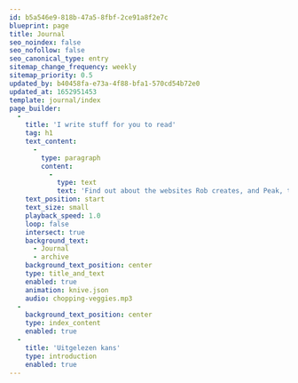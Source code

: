 ```yaml
---
id: b5a546e9-818b-47a5-8fbf-2ce91a8f2e7c
blueprint: page
title: Journal
seo_noindex: false
seo_nofollow: false
seo_canonical_type: entry
sitemap_change_frequency: weekly
sitemap_priority: 0.5
updated_by: b40458fa-e73a-4f88-bfa1-570cd54b72e0
updated_at: 1652951453
template: journal/index
page_builder:
  -
    title: 'I write stuff for you to read'
    tag: h1
    text_content:
      -
        type: paragraph
        content:
          -
            type: text
            text: 'Find out about the websites Rob creates, and Peak, the community''s #1 Starter Kit for Statamic.'
    text_position: start
    text_size: small
    playback_speed: 1.0
    loop: false
    intersect: true
    background_text:
      - Journal
      - archive
    background_text_position: center
    type: title_and_text
    enabled: true
    animation: knive.json
    audio: chopping-veggies.mp3
  -
    background_text_position: center
    type: index_content
    enabled: true
  -
    title: 'Uitgelezen kans'
    type: introduction
    enabled: true
---
```

